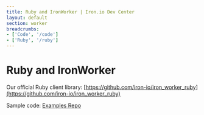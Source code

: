 ```yaml
---
title: Ruby and IronWorker | Iron.io Dev Center
layout: default
section: worker
breadcrumbs:
- ['Code', '/code']
- ['Ruby', '/ruby']
---
```


# Ruby and IronWorker

Our official Ruby client library: [https://github.com/iron-io/iron_worker_ruby](https://github.com/iron-io/iron_worker_ruby)

Sample code: [Examples Repo](https://github.com/iron-io/iron_worker_examples)